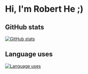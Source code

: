 # Hi, I'm Robert He ;)

## GitHub stats

[![GitHub stats](https://github-readme-stats.vercel.app/api?username=hnrobert&show_icons=true&theme=light)](https://github.com/hnrobert?tab=repositories)

## Language uses

[![Language uses](https://github-readme-stats.vercel.app/api/top-langs/?username=hnrobert&layout=compact&hide=HTML,Smarty,AngelScript&langs_count=8&card_width=470)](https://github.com/hnrobert?tab=repositories)

<!--
**hnrobert/hnrobert** is a ✨ _special_ ✨ repository because its `README.md` (this file) appears on your GitHub profile.

Here are some ideas to get you started:

- 🔭 I’m currently working on ...
- 🌱 I’m currently learning ...
- 👯 I’m looking to collaborate on ...
- 🤔 I’m looking for help with ...
- 💬 Ask me about ...
- 📫 How to reach me: ...
- 😄 Pronouns: ...˜
- ⚡ Fun fact: ...
-->

